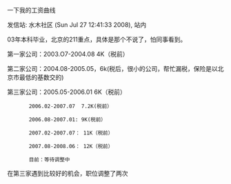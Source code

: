 一下我的工资曲线

发信站: 水木社区 (Sun Jul 27 12:41:33 2008), 站内



03年本科毕业，北京的211重点，具体是那个不说了，怕同事看到。

第一家公司：2003.O7-2004.08 4K（税前）

第二家公司：2004.08-2005.05，6k(税后，很小的公司，帮忙漏税，保险是以北京市最低的基数交的)

第三家公司：2005.05-2006.01 6K（税前）

           2006.02-2007.07  7.2K(税前）

           2006.08-2007.01: 9K(税前）

           2007.02-2007.07： 11K（税前）

           2007.08-2008.06： 12K（税前）

           目前：等待调整中

在第三家遇到比较好的机会，职位调整了两次


